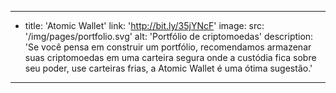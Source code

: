 ---
- title: 'Atomic Wallet'
  link: 'http://bit.ly/35jYNcF'
  image: 
    src: '/img/pages/portfolio.svg'
    alt: 'Portfólio de criptomoedas'
  description: 'Se você pensa em construir um portfólio, recomendamos armazenar suas criptomoedas em uma carteira segura onde a custódia fica sobre seu poder, use carteiras frias, a Atomic Wallet é uma ótima sugestão.'
---